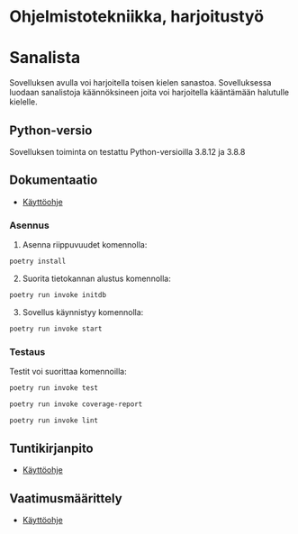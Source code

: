 # Ohjelmistotekniikka, harjoitustyö


# Sanalista

Sovelluksen avulla voi harjoitella toisen kielen sanastoa.
Sovelluksessa luodaan sanalistoja käännöksineen joita voi harjoitella kääntämään halutulle kielelle.

## Python-versio

Sovelluksen toiminta on testattu Python-versioilla 3.8.12 ja 3.8.8



## Dokumentaatio

- [Käyttöohje](./dokumentaatio/Kayttoohje.md)


### Asennus

1. Asenna riippuvuudet komennolla:

```bash
poetry install
```

2. Suorita tietokannan alustus komennolla:

```bash
poetry run invoke initdb
```

3. Sovellus käynnistyy komennolla:

```bash
poetry run invoke start
```

### Testaus

Testit voi suorittaa komennoilla:

```bash
poetry run invoke test
```

```bash
poetry run invoke coverage-report
```

```bash
poetry run invoke lint
```


## Tuntikirjanpito

- [Käyttöohje](./dokumentaatio/tuntikirjanpito.md)

## Vaatimusmäärittely

- [Käyttöohje](./dokumentaatio/vaatimusmaarittely.md)




